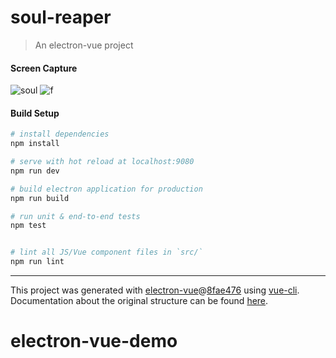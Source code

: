 # soul-reaper

> An electron-vue project

#### Screen Capture
![soul](https://github.com/yimai-io/lubanso-wallet-desktop/blob/master/src/images/soul.png)
![f](https://github.com/yimai-io/lubanso-wallet-desktop/blob/master/src/images/footprint.png)



#### Build Setup

``` bash
# install dependencies
npm install

# serve with hot reload at localhost:9080
npm run dev

# build electron application for production
npm run build

# run unit & end-to-end tests
npm test


# lint all JS/Vue component files in `src/`
npm run lint

```

---

This project was generated with [electron-vue](https://github.com/SimulatedGREG/electron-vue)@[8fae476](https://github.com/SimulatedGREG/electron-vue/tree/8fae4763e9d225d3691b627e83b9e09b56f6c935) using [vue-cli](https://github.com/vuejs/vue-cli). Documentation about the original structure can be found [here](https://simulatedgreg.gitbooks.io/electron-vue/content/index.html).
# electron-vue-demo
